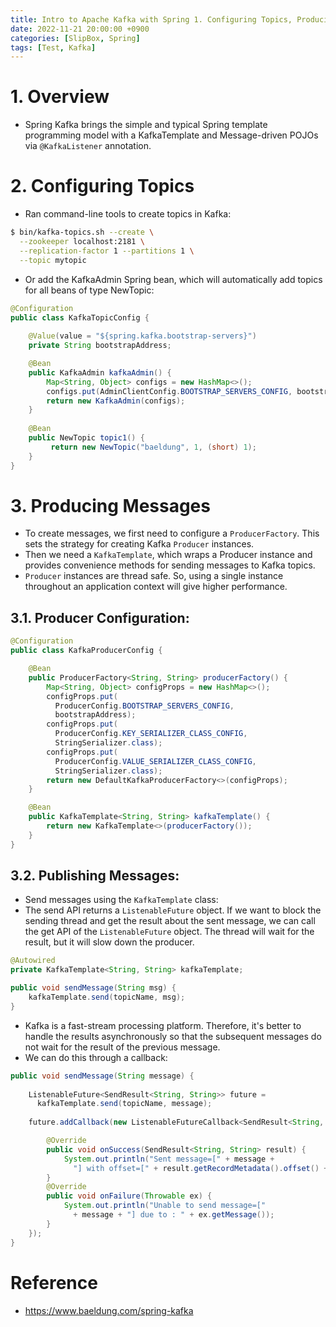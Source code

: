 ```yaml
---
title: Intro to Apache Kafka with Spring 1. Configuring Topics, Producing Messages 
date: 2022-11-21 20:00:00 +0900
categories: [SlipBox, Spring]
tags: [Test, Kafka]
---
```


# 1. Overview
- Spring Kafka brings the simple and typical Spring template programming model with a KafkaTemplate and Message-driven POJOs via `@KafkaListener` annotation.

# 2. Configuring Topics
- Ran command-line tools to create topics in Kafka:

```bash
$ bin/kafka-topics.sh --create \
  --zookeeper localhost:2181 \
  --replication-factor 1 --partitions 1 \
  --topic mytopic
```

- Or add the KafkaAdmin Spring bean, which will automatically add topics for all beans of type NewTopic:

```java
@Configuration
public class KafkaTopicConfig {
    
    @Value(value = "${spring.kafka.bootstrap-servers}")
    private String bootstrapAddress;

    @Bean
    public KafkaAdmin kafkaAdmin() {
        Map<String, Object> configs = new HashMap<>();
        configs.put(AdminClientConfig.BOOTSTRAP_SERVERS_CONFIG, bootstrapAddress);
        return new KafkaAdmin(configs);
    }
    
    @Bean
    public NewTopic topic1() {
         return new NewTopic("baeldung", 1, (short) 1);
    }
}
```

# 3. Producing Messages

- To create messages, we first need to configure a `ProducerFactory`. This sets the strategy for creating Kafka `Producer` instances.
- Then we need a `KafkaTemplate`, which wraps a Producer instance and provides convenience methods for sending messages to Kafka topics.
- `Producer` instances are thread safe. So, using a single instance throughout an application context will give higher performance.

## 3.1. Producer Configuration:

```java
@Configuration
public class KafkaProducerConfig {

    @Bean
    public ProducerFactory<String, String> producerFactory() {
        Map<String, Object> configProps = new HashMap<>();
        configProps.put(
          ProducerConfig.BOOTSTRAP_SERVERS_CONFIG, 
          bootstrapAddress);
        configProps.put(
          ProducerConfig.KEY_SERIALIZER_CLASS_CONFIG, 
          StringSerializer.class);
        configProps.put(
          ProducerConfig.VALUE_SERIALIZER_CLASS_CONFIG, 
          StringSerializer.class);
        return new DefaultKafkaProducerFactory<>(configProps);
    }

    @Bean
    public KafkaTemplate<String, String> kafkaTemplate() {
        return new KafkaTemplate<>(producerFactory());
    }
}
```

## 3.2. Publishing Messages:

- Send messages using the `KafkaTemplate` class:
- The send API returns a `ListenableFuture` object. If we want to block the sending thread and get the result about the sent message, we can call the get API of the `ListenableFuture` object. The thread will wait for the result, but it will slow down the producer.

```java
@Autowired
private KafkaTemplate<String, String> kafkaTemplate;

public void sendMessage(String msg) {
    kafkaTemplate.send(topicName, msg);
}
```

- Kafka is a fast-stream processing platform. Therefore, it's better to handle the results asynchronously so that the subsequent messages do not wait for the result of the previous message.
- We can do this through a callback:

```java
public void sendMessage(String message) {
            
    ListenableFuture<SendResult<String, String>> future = 
      kafkaTemplate.send(topicName, message);
	
    future.addCallback(new ListenableFutureCallback<SendResult<String, String>>() {

        @Override
        public void onSuccess(SendResult<String, String> result) {
            System.out.println("Sent message=[" + message + 
              "] with offset=[" + result.getRecordMetadata().offset() + "]");
        }
        @Override
        public void onFailure(Throwable ex) {
            System.out.println("Unable to send message=[" 
              + message + "] due to : " + ex.getMessage());
        }
    });
}
```

# Reference
- https://www.baeldung.com/spring-kafka